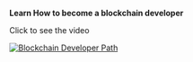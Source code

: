 **Learn How to become a blockchain developer**

Click to see the video
<!--iframe width="800" height="400" src="https://www.youtube.com/embed/OwSl2xwl2-w" title="YouTube video player" frameborder="0" allow="accelerometer; autoplay; clipboard-write; encrypted-media; gyroscope; picture-in-picture" allowfullscreen></iframe> -->

<!-- a href="http://www.youtube.com/watch?feature=player_embedded&v=OwSl2xwl2-w
" target="_blank"><img src="http://img.youtube.com/vi/OwSl2xwl2-w/0.jpg" 
alt="YouTube video player" width="480" height="360" border="10" /></a> -->

[![Blockchain Developer Path](https://i.ytimg.com/vi/OwSl2xwl2-w/maxresdefault.jpg)](https://www.youtube.com/watch?v=OwSl2xwl2-w)
